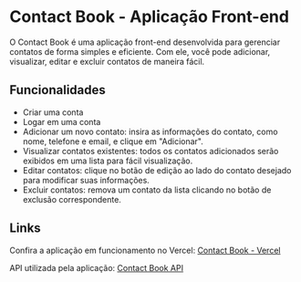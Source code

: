 
<h1>Contact Book - Aplicação Front-end</h1>

<p>O Contact Book é uma aplicação front-end desenvolvida para gerenciar contatos de forma simples e eficiente. Com ele, você pode adicionar, visualizar, editar e excluir contatos de maneira fácil.</p>

<h2>Funcionalidades</h2>
<ul>
  <li>Criar uma conta</li>
  <li>Logar em uma conta</li>
  <li>Adicionar um novo contato: insira as informações do contato, como nome, telefone e email, e clique em "Adicionar".</li>
  <li>Visualizar contatos existentes: todos os contatos adicionados serão exibidos em uma lista para fácil visualização.</li>
  <li>Editar contatos: clique no botão de edição ao lado do contato desejado para modificar suas informações.</li>
  <li>Excluir contatos: remova um contato da lista clicando no botão de exclusão correspondente.</li>
</ul>

<h2>Links</h2>
<p>Confira a aplicação em funcionamento no Vercel: <a href="https://contact-book-front-gules.vercel.app">Contact Book - Vercel</a></p>
<p>API utilizada pela aplicação: <a href="https://github.com/vinisooo/contact-book-api">Contact Book API</a></p>

